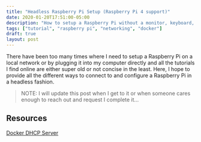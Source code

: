 ```yaml
---
title: "Headless Raspberry Pi Setup (Raspberry Pi 4 support)"
date: 2020-01-20T17:51:00-05:00
description: "How to setup a Raspberry Pi without a monitor, keyboard, mouse, ..."
tags: ["tutorial", "raspberry pi", "networking", "docker"]
draft: true
layout: post
---
```


There have been too many times where I need to setup a Raspberry Pi on a local network or by plugging it into my computer directly and all the tutorials I find online are either super old or not concise in the least. Here, I hope to provide all the different ways to connect to and configure a Raspberry Pi in a headless fashion.

> NOTE: I will update this post when I get to it or
> when someone cares enough to reach out and request
> I complete it...

## Resources

[Docker DHCP Server](https://github.com/networkboot/docker-dhcpd)
